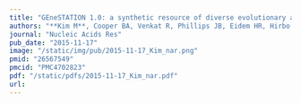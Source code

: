 ```yaml
---
title: "GEneSTATION 1.0: a synthetic resource of diverse evolutionary and functional genomic data for studying the evolution of pregnancy-associated tissues and phenotypes"
authors: "**Kim M**, Cooper BA, Venkat R, Phillips JB, Eidem HR, Hirbo J, Nutakki S, Williams SM, Muglia LJ, Capra JA, Petren K, Abbot P, Rokas A, McGary KL."
journal: "Nucleic Acids Res"
pub_date: "2015-11-17"
image: "/static/img/pub/2015-11-17_Kim_nar.png"
pmid: "26567549"
pmcid: "PMC4702823"
pdf: "/static/pdfs/2015-11-17_Kim_nar.pdf"
url: 
---
```

